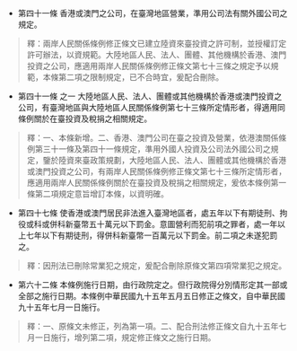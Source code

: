 * 第四十一條 香港或澳門之公司，在臺灣地區營業，準用公司法有關外國公司之規定。

> 釋：兩岸人民關係條例修正條文已建立陸資來臺投資之許可制，並授權訂定許可辦法，以資規範。大陸地區人民、法人、團體、其他機構於香港、澳門投資之公司，應適用兩岸人民關係條例修正條文第七十三條之規定予以規範，本條第二項之限制規定，已不合時宜，爰配合刪除。

* 第四十一條 之一 大陸地區人民、法人、團體或其他機構於香港或澳門投資之公司，有臺灣地區與大陸地區人民關係條例第七十三條所定情形者，得適用同條例關於在臺投資及稅捐之相關規定。

> 釋：一、本條新增。二、香港、澳門公司在臺之投資及營業，依港澳關係條例第三十一條及第四十一條規定，準用外國人投資及公司法外國公司之規定，鑒於陸資來臺政策規劃，大陸地區人民、法人、團體或其他機構於香港或澳門投資之公司，有兩岸人民關係條例修正條文第七十三條所定情形者，應適用兩岸人民關係條例關於在臺投資及稅捐之相關規定，爰依本條例第一條第二項規定意旨增訂本條，以資明確。

* 第四十七條 使香港或澳門居民非法進入臺灣地區者，處五年以下有期徒刑、拘役或科或併科新臺幣五十萬元以下罰金。意圖營利而犯前項之罪者，處一年以上七年以下有期徒刑，得併科新臺幣一百萬元以下罰金。前二項之未遂犯罰之。

> 釋：因刑法已刪除常業犯之規定，爰配合刪除原條文第四項常業犯之規定。

* 第六十二條 本條例施行日期，由行政院定之。但行政院得分別情形定其一部或全部之施行日期。本條例中華民國九十五年五月五日修正之條文，自中華民國九十五年七月一日施行。

> 釋：一、原條文未修正，列為第一項。二、配合刑法修正條文自九十五年七月一日施行，增列第二項，規定修正條文之施行日期。

